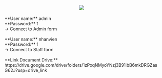 <h1 align="center">
    <img src="https://readme-typing-svg.herokuapp.com/?font=Righteous&size=35&center=true&vCenter=true&width=500&height=70&duration=4000&lines=PHONE+STORE+ACCOUNT;" />
</h1>
**User name:** admin
<br/>
**Password:** 1
<br/>
-> Connect to Admin form
<br/>
<br/>
**User name:** nhanvien
<br/>
**Password:** 1
<br/>
-> Connect to Staff form
<br/>
<br/>
**Link Document Drive:** https://drive.google.com/drive/folders/1zPxqNMyoYNzj3B91ibB6mkDRGZaaG62J?usp=drive_link
